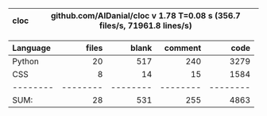 cloc|github.com/AlDanial/cloc v 1.78  T=0.08 s (356.7 files/s, 71961.8 lines/s)
--- | ---

Language|files|blank|comment|code
:-------|-------:|-------:|-------:|-------:
Python|20|517|240|3279
CSS|8|14|15|1584
--------|--------|--------|--------|--------
SUM:|28|531|255|4863
